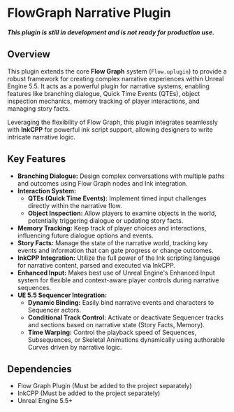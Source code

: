 # FlowGraph Narrative Plugin

***This plugin is still in development and is not ready for production use.***

## Overview

This plugin extends the core **Flow Graph** system (`Flow.uplugin`) to provide a robust framework for creating complex narrative experiences within Unreal Engine 5.5. It acts as a powerful plugin for narrative systems, enabling features like branching dialogue, Quick Time Events (QTEs), object inspection mechanics, memory tracking of player interactions, and managing story facts.

Leveraging the flexibility of Flow Graph, this plugin integrates seamlessly with **InkCPP** for powerful ink script support, allowing designers to write intricate narrative logic.

## Key Features

*   **Branching Dialogue:** Design complex conversations with multiple paths and outcomes using Flow Graph nodes and Ink integration.
*   **Interaction System:**
    *   **QTEs (Quick Time Events):** Implement timed input challenges directly within the narrative flow.
    *   **Object Inspection:** Allow players to examine objects in the world, potentially triggering dialogue or updating story facts.
*   **Memory Tracking:** Keep track of player choices and interactions, influencing future dialogue options and events.
*   **Story Facts:** Manage the state of the narrative world, tracking key events and information that can gate progress or change outcomes.
*   **InkCPP Integration:** Utilize the full power of the Ink scripting language for narrative content, parsed and executed via InkCPP.
*   **Enhanced Input:** Makes best use of Unreal Engine's Enhanced Input system for flexible and context-aware player controls during narrative sequences.
*   **UE 5.5 Sequencer Integration:**
    *   **Dynamic Binding:** Easily bind narrative events and characters to Sequencer actors.
    *   **Conditional Track Control:** Activate or deactivate Sequencer tracks and sections based on narrative state (Story Facts, Memory).
    *   **Time Warping:** Control the playback speed of Sequences, Subsequences, or Skeletal Animations dynamically using authorable Curves driven by narrative logic.

## Dependencies

*   Flow Graph Plugin (Must be added to the project separately)
*   InkCPP (Must be added to the project separately)
*   Unreal Engine 5.5+
